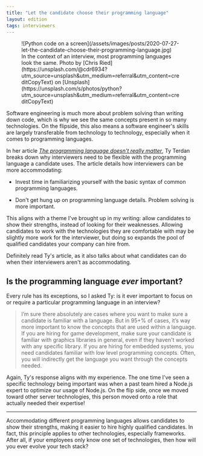 ```yaml
---
title: "Let the candidate choose their programming language"
layout: edition
tags: interviewers
---
```


<figure id="cover-img" markdown="1">
![Python code on a screen](/assets/images/posts/2020-07-27-let-the-candidate-choose-their-programming-language.jpg)
<figcaption markdown="1">In the context of an interview, most programming languages look the same. Photo by [Chris Ried](https://unsplash.com/@cdr6934?utm_source=unsplash&utm_medium=referral&utm_content=creditCopyText) on [Unsplash](https://unsplash.com/s/photos/python?utm_source=unsplash&utm_medium=referral&utm_content=creditCopyText)
</figcaption>
</figure>

Software engineering is much more about problem solving than writing down code, which is why we see the same concepts present in so many technologies. On the flipside, this also means a software engineer's skills are largely transferable from technology to technology, especially when it comes to programming languages.

In her article [_The programming language doesn't really matter_](https://www.linkedin.com/pulse/programming-language-doesnt-matter-ty-terdan/), Ty Terdan breaks down why interviewers need to be flexible with the programming language a candidate uses. The article details how interviewers can be more accommodating:

- Invest time in familiarizing yourself with the basic syntax of common programming languages.

- Don't get hung up on programming language details. Problem solving is more important.

This aligns with a theme I've brought up in my writing: allow candidates to show their strengths, instead of looking for their weaknesses. Allowing candidates to work with the technologies they are comfortable with may be slightly more work for the interviewer, but doing so expands the pool of qualified candidates your company can hire from.

Definitely read Ty's article, as it also talks about what candidates can do when their interviewers aren't as accommodating.

## Is the programming language _ever_ important?

Every rule has its exceptions, so I asked Ty: is it ever important to focus on or require a particular programming language in an interview?

> I’m sure there absolutely are cases where you want to make sure a candidate is familiar with a language. But in 95+% of cases, it’s way more important to know the concepts that are used within a language. If you are hiring for game development, make sure your candidate is familiar with graphics libraries in general, even if they haven't worked with any specific library. If you are hiring for embedded systems, you need candidates familiar with low level programming concepts. Often, you will indirectly get the language you want through the concepts needed.

Again, Ty's response aligns with my experience. The one time I've seen a specific technology being important was when a past team hired a Node.js expert to optimize our usage of Node.js. On the flip side, once we moved toward other server technologies, this person moved onto a role that actually needed their expertise!

---

Accommodating different programming languages allows candidates to show their strengths, making it easier to hire highly qualified candidates. In fact, this principle applies to other technologies, especially frameworks. After all, if your employees only know one set of technologies, then how will you ever evolve your tech stack?

